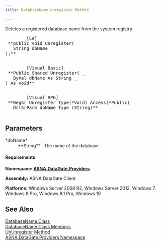 ```yaml
---
title: DatabaseName.Unregister Method

---
```


Deletes a registered database name from the system registry. 
<pre class="prettyprint">        <span class="lang">[C#]</span>
 **public void Unregister(
   String dbName
);** 
      </pre>
<pre class="prettyprint">        <span class="lang">[Visual Basic] </span>
 **Public Shared Unregister( _
   ByVal dbName As String _
) As void** 
      </pre>
<pre class="prettyprint">
        <span class="lang">[Visual RPG]</span>
 **BegSr Unregister Type(*Void) Access(*Public)
   DclSrParm dbName Type (String)** 
      </pre>

## Parameters

<dl>
        <dt>
 *dbName* 
        </dt>
        <dd>
 **String** . The name of the database. </dd>
</dl>

#### Requirements
**Namespace: [ ASNA.DataGate.Providers](datagate-providers-namespace.html)** 

**Assembly:** ASNA DataGate Client 

**Platforms:** Windows Server 2008 R2, Windows Server 2012, Windows 7, Windows 8 Pro, Windows 8.1 Pro, Windows 10
## See Also


[DatabaseName Class](database-name-class.html)
      <br />
[DatabaseName Class Members](database-name-members.html)
      <br />
[UnUnregister Method](dcsDatabaseNameClassUnUnregisterMethod.html)
      <br />
[ASNA.DataGate.Providers Namespace](datagate-providers-namespace.html)

